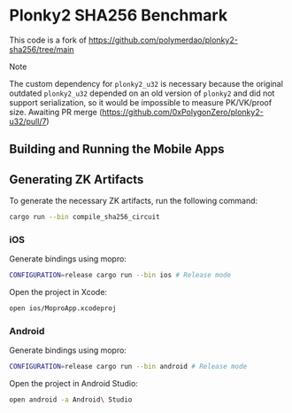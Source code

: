 # Plonky2 SHA256 Benchmark

This code is a fork of https://github.com/polymerdao/plonky2-sha256/tree/main

> [!NOTE]  
> The custom dependency for `plonky2_u32` is necessary because the original outdated `plonky2_u32` depended on an old version of `plonky2` and did not support serialization, so it would be impossible to measure PK/VK/proof size. Awaiting PR merge (https://github.com/0xPolygonZero/plonky2-u32/pull/7)

## Building and Running the Mobile Apps

## Generating ZK Artifacts

To generate the necessary ZK artifacts, run the following command:

```sh
cargo run --bin compile_sha256_circuit
```

### iOS

Generate bindings using mopro:

```sh
CONFIGURATION=release cargo run --bin ios # Release mode
```

Open the project in Xcode:

```sh
open ios/MoproApp.xcodeproj
```

### Android

Generate bindings using mopro:

```sh
CONFIGURATION=release cargo run --bin android # Release mode
```

Open the project in Android Studio:

```sh
open android -a Android\ Studio
```
